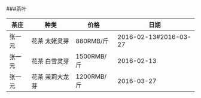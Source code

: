 ###茶叶

 茶庄 |     种类      |   价格   |   日期
------|---------------|----------|----------
张一元|花茶 太姥灵芽  |880RMB/斤 |2016-02-13#2016-03-27
张一元|花茶 白雪灵芽  |1500RMB/斤|2016-02-13
张一元|花茶 茉莉大龙芽|1200RMB/斤|2016-03-27
